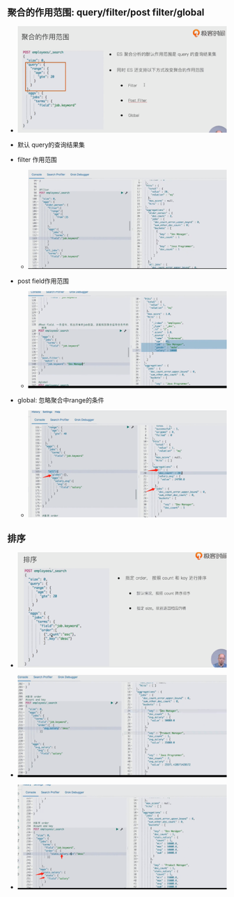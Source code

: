 ## 聚合的作用范围: query/filter/post filter/global

- ![image-20221108160146422](img/image-20221108160146422.png)

- 默认 query的查询结果集
- filter 作用范围
  - ![image-20221108160411805](img/image-20221108160411805.png)

- post field作用范围
  - ![image-20221108160540290](img/image-20221108160540290.png)

- global: 忽略聚合中range的条件
  -  ![image-20221108160739169](img/image-20221108160739169.png)

##  排序

- ![image-20221108160834072](img/image-20221108160834072.png)

- ![image-20221108161128474](img/image-20221108161128474.png)

- ![image-20221108161244834](img/image-20221108161244834.png)